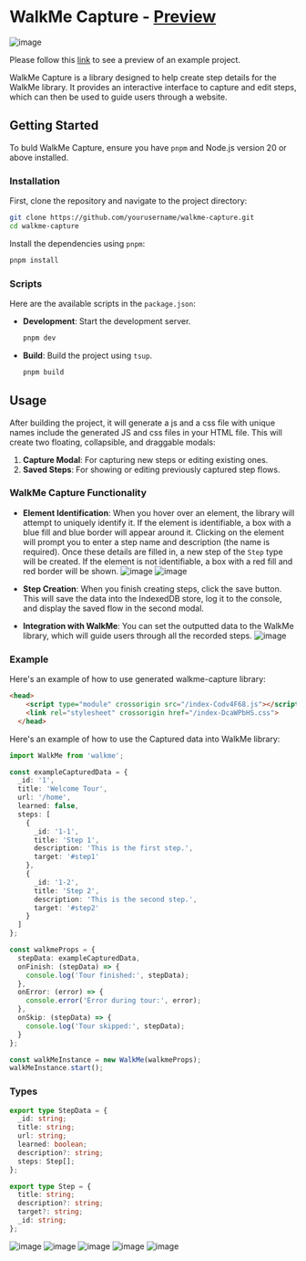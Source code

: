 # WalkMe Capture - [Preview](https://walkme-capture.dhrubojyotibarman.in)

![image](https://github.com/user-attachments/assets/f11c6291-0fa6-44cc-831d-e7e4c5be5269)

Please follow this [link](https://walkme-capture.dhrubojyotibarman.in) to see a preview of an example project.

WalkMe Capture is a library designed to help create step details for the WalkMe library. It provides an interactive interface to capture and edit steps, which can then be used to guide users through a website.

## Getting Started

To buld WalkMe Capture, ensure you have `pnpm` and Node.js version 20 or above installed.

### Installation

First, clone the repository and navigate to the project directory:

```bash
git clone https://github.com/yourusername/walkme-capture.git
cd walkme-capture
```

Install the dependencies using `pnpm`:

```bash
pnpm install
```

### Scripts

Here are the available scripts in the `package.json`:

- **Development**: Start the development server.
  ```bash
  pnpm dev
  ```
- **Build**: Build the project using `tsup`.
  ```bash
  pnpm build
  ```
## Usage

After building the project, it will generate a js and a css file with unique names include the generated JS and css files in your HTML file. This will create two floating, collapsible, and draggable modals:

1. **Capture Modal**: For capturing new steps or editing existing ones.
2. **Saved Steps**: For showing or editing previously captured step flows.

### WalkMe Capture Functionality

- **Element Identification**: When you hover over an element, the library will attempt to uniquely identify it. If the element is identifiable, a box with a blue fill and blue border will appear around it. Clicking on the element will prompt you to enter a step name and description (the name is required). Once these details are filled in, a new step of the `Step` type will be created. If the element is not identifiable, a box with a red fill and red border will be shown.
![image](https://github.com/user-attachments/assets/ee712629-46f4-4fe3-8384-20f769a9e7e2)
![image](https://github.com/user-attachments/assets/1c90d07e-4443-4be8-ba2d-c0c3f45375a9)

- **Step Creation**: When you finish creating steps, click the save button. This will save the data into the IndexedDB store, log it to the console, and display the saved flow in the second modal.

- **Integration with WalkMe**: You can set the outputted data to the WalkMe library, which will guide users through all the recorded steps.
![image](https://github.com/user-attachments/assets/84abe27a-9e18-4e25-aba4-42002dfe9549)

### Example

Here's an example of how to use generated walkme-capture library:
```html
<head>
    <script type="module" crossorigin src="/index-Codv4F68.js"></script>
    <link rel="stylesheet" crossorigin href="/index-DcaWPbHS.css">
  </head>
``` 

Here's an example of how to use the Captured data into WalkMe library:

```typescript
import WalkMe from 'walkme';

const exampleCapturedData = {
  _id: '1',
  title: 'Welcome Tour',
  url: '/home',
  learned: false,
  steps: [
    {
      _id: '1-1',
      title: 'Step 1',
      description: 'This is the first step.',
      target: '#step1'
    },
    {
      _id: '1-2',
      title: 'Step 2',
      description: 'This is the second step.',
      target: '#step2'
    }
  ]
};

const walkmeProps = {
  stepData: exampleCapturedData,
  onFinish: (stepData) => {
    console.log('Tour finished:', stepData);
  },
  onError: (error) => {
    console.error('Error during tour:', error);
  },
  onSkip: (stepData) => {
    console.log('Tour skipped:', stepData);
  }
};

const walkMeInstance = new WalkMe(walkmeProps);
walkMeInstance.start();
```

### Types

```typescript
export type StepData = {
  _id: string;
  title: string;
  url: string;
  learned: boolean;
  description?: string;
  steps: Step[];
};

export type Step = {
  title: string;
  description?: string;
  target?: string;
  _id: string;
};
```


![image](https://github.com/user-attachments/assets/f11c6291-0fa6-44cc-831d-e7e4c5be5269)
![image](https://github.com/user-attachments/assets/cab41f3f-f1a2-4065-8e3c-35f97610b167)
![image](https://github.com/user-attachments/assets/a5eaca74-e603-4e3b-a6f3-cb92e50cf163)
![image](https://github.com/user-attachments/assets/ee712629-46f4-4fe3-8384-20f769a9e7e2)
![image](https://github.com/user-attachments/assets/1c90d07e-4443-4be8-ba2d-c0c3f45375a9)


